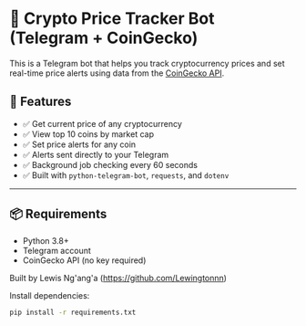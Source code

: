 # 🚀 Crypto Price Tracker Bot (Telegram + CoinGecko)

This is a Telegram bot that helps you track cryptocurrency prices and set real-time price alerts using data from the [CoinGecko API](https://www.coingecko.com/en/api).

## 🧠 Features

- ✅ Get current price of any cryptocurrency
- ✅ View top 10 coins by market cap
- ✅ Set price alerts for any coin
- ✅ Alerts sent directly to your Telegram
- ✅ Background job checking every 60 seconds
- ✅ Built with `python-telegram-bot`, `requests`, and `dotenv`

---

## 📦 Requirements

- Python 3.8+
- Telegram account
- CoinGecko API (no key required)

Built by Lewis Ng'ang'a (https://github.com/Lewingtonnn)

Install dependencies:

```bash
pip install -r requirements.txt

